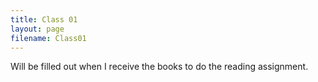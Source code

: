 ```yaml
---
title: Class 01
layout: page
filename: Class01
---
```

Will be filled out when I receive the books to do the reading assignment.
